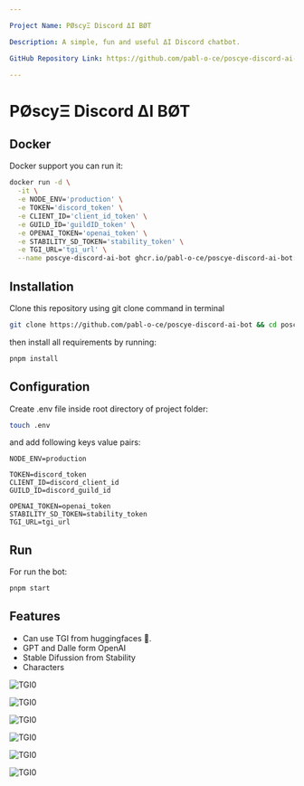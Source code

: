 ```yaml
---

Project Name: PØscyΞ Discord ΔI BØT

Description: A simple, fun and useful ΔI Discord chatbot.

GitHub Repository Link: https://github.com/pabl-o-ce/poscye-discord-ai-bot

---
```


# PØscyΞ Discord ΔI BØT

## Docker

Docker support you can run it:

```sh
docker run -d \
  -it \
  -e NODE_ENV='production' \
  -e TOKEN='discord_token' \
  -e CLIENT_ID='client_id_token' \
  -e GUILD_ID='guildID_token' \
  -e OPENAI_TOKEN='openai_token' \
  -e STABILITY_SD_TOKEN='stability_token' \
  -e TGI_URL='tgi_url' \
  --name poscye-discord-ai-bot ghcr.io/pabl-o-ce/poscye-discord-ai-bot:latest
```

## Installation

Clone this repository using git clone command in terminal

```sh
git clone https://github.com/pabl-o-ce/poscye-discord-ai-bot && cd poscye-discord-ai-bot
```

then install all requirements by running:

```sh
pnpm install
```

## Configuration

Create .env file inside root directory of project folder:

```sh
touch .env
```

and add following keys value pairs:

```nvim
NODE_ENV=production

TOKEN=discord_token
CLIENT_ID=discord_client_id
GUILD_ID=discord_guild_id

OPENAI_TOKEN=openai_token
STABILITY_SD_TOKEN=stability_token
TGI_URL=tgi_url
```

## Run

For run the bot:

```sh
pnpm start
```

## Features

- Can use TGI from huggingfaces 🤗.
- GPT and Dalle form OpenAI
- Stable Difussion from Stability
- Characters


![TGI0](./assets/tgi.png)

![TGI0](./assets/tgi-1.png)

![TGI0](./assets/tgi-2.png)

![TGI0](./assets/openai-gpt.png)

![TGI0](./assets/dalle.png)

![TGI0](./assets/stability.png)